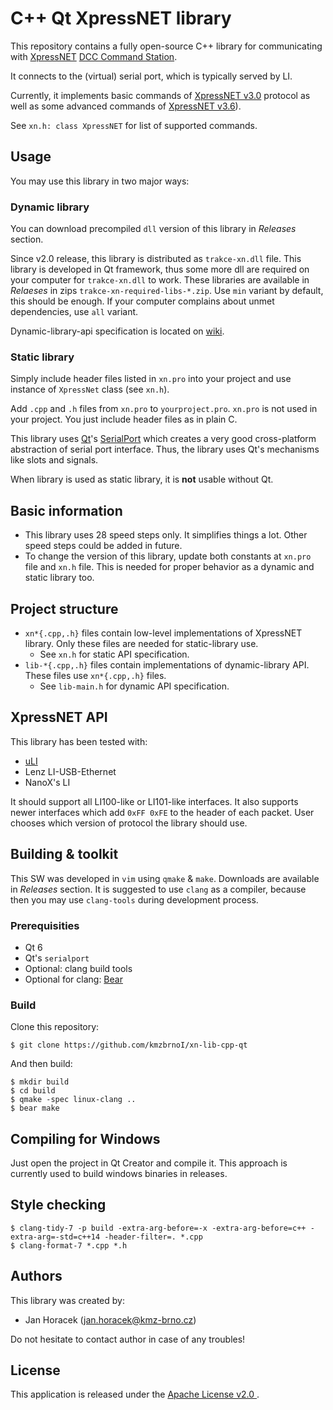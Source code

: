 # C++ Qt XpressNET library

This repository contains a fully open-source C++ library for communicating
with [XpressNET](https://dccwiki.com/XpressNet_Protocol)
[DCC Command Station](https://dccwiki.com/Command_station).

It connects to the (virtual) serial port, which is typically served by LI.

Currently, it implements basic commands of [XpressNET
v3.0](http://www.lenzusa.com/1newsite1/Manuals/xpressnet.pdf) protocol as well
as some advanced commands of [XpressNET
v3.6](https://www.lenz-elektronik.de/pdf/XpressNet%20und%20USB%20Interface.pdf)).

See `xn.h: class XpressNET` for list of supported commands.

## Usage

You may use this library in two major ways:

### Dynamic library

You can download precompiled `dll` version of this library in *Releases* section.

Since v2.0 release, this library is distributed as `trakce-xn.dll` file.
This library is developed in Qt framework, thus some more dll are required on
your computer for `trakce-xn.dll` to work. These libraries are available in
*Relaeses* in zips `trakce-xn-required-libs-*.zip`. Use `min` variant by default,
this should be enough. If your computer complains about unmet dependencies, use
`all` variant.

Dynamic-library-api specification is located on
[wiki](https://github.com/kmzbrnoI/xn-lib-cpp-qt/wiki).

### Static library

Simply include header files listed in `xn.pro` into your project and use
instance of `XpressNet` class (see `xn.h`).

Add `.cpp` and `.h` files from `xn.pro` to `yourproject.pro`. `xn.pro` is not
used in your project. You just include header files as in plain C.

This library uses [Qt](https://www.qt.io/)'s
[SerialPort](http://doc.qt.io/qt-5/qtserialport-index.html) which creates a
very good cross-platform abstraction of serial port interface. Thus, the
library uses Qt's mechanisms like slots and signals.

When library is used as static library, it is **not** usable without Qt.

## Basic information

 * This library uses 28 speed steps only. It simplifies things a lot. Other
   speed steps could be added in future.
 * To change the version of this library, update both constants at `xn.pro`
   file and `xn.h` file. This is needed for proper behavior as a dynamic and
   static library too.

## Project structure

 * `xn*{.cpp,.h}` files contain low-level implementations of XpressNET library.
   Only these files are needed for static-library use.
   - See `xn.h` for static API specification.
 * `lib-*{.cpp,.h}` files contain implementations of dynamic-library API. These
   files use `xn*{.cpp,.h}` files.
   - See `lib-main.h` for dynamic API specification.

## XpressNET API

This library has been tested with:

 * [uLI](https://uli.kmz-brno.cz/)
 * Lenz LI-USB-Ethernet
 * NanoX's LI

It should support all LI100-like or LI101-like interfaces. It also supports
newer interfaces which add `0xFF 0xFE` to the header of each packet. User
chooses which version of protocol the library should use.

## Building & toolkit

This SW was developed in `vim` using `qmake` & `make`. Downloads are available
in *Releases* section. It is suggested to use `clang` as a compiler, because
then you may use `clang-tools` during development process.

### Prerequisities

 * Qt 6
 * Qt's `serialport`
 * Optional: clang build tools
 * Optional for clang: [Bear](https://github.com/rizsotto/Bear)

### Build

Clone this repository:

```
$ git clone https://github.com/kmzbrnoI/xn-lib-cpp-qt
```

And then build:

```
$ mkdir build
$ cd build
$ qmake -spec linux-clang ..
$ bear make
```

## Compiling for Windows

Just open the project in Qt Creator and compile it. This approach is currently used to build windows binaries in releases.

## Style checking

```
$ clang-tidy-7 -p build -extra-arg-before=-x -extra-arg-before=c++ -extra-arg=-std=c++14 -header-filter=. *.cpp
$ clang-format-7 *.cpp *.h
```

## Authors

This library was created by:

 * Jan Horacek ([jan.horacek@kmz-brno.cz](mailto:jan.horacek@kmz-brno.cz))

Do not hesitate to contact author in case of any troubles!

## License

This application is released under the [Apache License v2.0
](https://www.apache.org/licenses/LICENSE-2.0).
